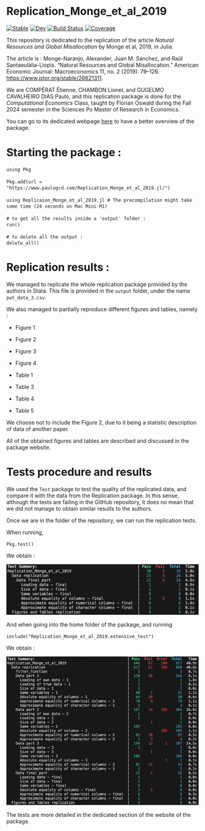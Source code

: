 # Replication_Monge_et_al_2019

[![Stable](https://img.shields.io/badge/docs-stable-blue.svg)](https://Paulogcd.github.io/Replication_Monge_et_al_2019.jl/stable/)
[![Dev](https://img.shields.io/badge/docs-dev-blue.svg)](https://Paulogcd.github.io/Replication_Monge_et_al_2019.jl/dev/)
[![Build Status](https://github.com/Paulogcd/Replication_Monge_et_al_2019.jl/actions/workflows/CI.yml/badge.svg?branch=main)](https://github.com/Paulogcd/Replication_Monge_et_al_2019.jl/actions/workflows/CI.yml?query=branch%3Amain)
[![Coverage](https://codecov.io/gh/Paulogcd/Replication_Monge_et_al_2019.jl/branch/main/graph/badge.svg)](https://codecov.io/gh/Paulogcd/Replication_Monge_et_al_2019.jl)


This repository is dedicated to the replication of the article _Natural Resources and Global Misallocation_ by Monge et al, 2019, in Julia. 

The article is : Monge-Naranjo, Alexander, Juan M. Sánchez, and Raül Santaeulàlia-Llopis. “Natural Resources and Global Misallocation.” American Economic Journal: Macroeconomics 11, no. 2 (2019): 79–126. https://www.jstor.org/stable/26621311.

We are COMPÉRAT Étienne, CHAMBON Lionel, and GUGELMO CAVALHEIRO DIAS Paulo, and this replication package is done for the *Computational Economics* Class, taught by Florian Oswald during the Fall 2024 semester in the Sciences Po Master of Research in Economics. 

You can go to its dedicated webpage [here](https://www.paulogcd.com/Replication_Monge_et_al_2019.jl/) to have a better overview of the package. 

# Starting the package :

```
using Pkg

Pkg.add(url = "https://www.paulogcd.com/Replication_Monge_et_al_2019.jl/")

using Replicaion_Monge_et_al_2019.jl # The precompilation might take some time (24 seconds on Mac Mini M1)

# to get all the results inside a 'output' folder : 
run()

# to delete all the output : 
delete_all()
```

# Replication results : 

We managed to replicate the whole replication package provided by the authors in Stata.
This file is provided in the `output` folder, under the name `pwt_data_3.csv`. 

We also managed to partially reproduce different figures and tables, namely : 

- Figure 1
- Figure 2
- Figure 3
- Figure 4

- Table 1  
- Table 3
- Table 4
- Table 5

We choose not to include the Figure 2, due to it being a statistic description of data of another paper.

All of the obtained figures and tables are described and discussed in the package website.

# Tests procedure and results 

We used the `Test` package to test the quality of the replicated data, and compare it with the data from the Replication package. 
In this sense, although the tests are failing in the GitHub repository, it does no mean that we did not manage to obtain similar results to the authors. 

Once we are in the folder of the repository, we can run the replication tests.

When running,

```
Pkg.test()
```

We obtain : 

![Tests](./tests.png)

And when going into the home folder of the package, and running 

```
include("Replication_Monge_et_al_2019.extensive_test")
```

We obtain : 

![Extensive Tests](./extensive_tests.png)

The tests are more detailed in the dedicated section of the website of the package.